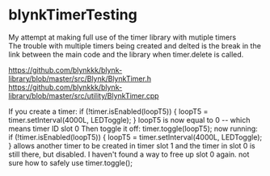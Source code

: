 # blynkTimerTesting
My attempt at making full use of the timer library with mutiple timers  
The trouble with multiple timers being created and delted is the break in the link between the main code and the library when timer.delete is called.  

https://github.com/blynkkk/blynk-library/blob/master/src/Blynk/BlynkTimer.h
https://github.com/blynkkk/blynk-library/blob/master/src/utility/BlynkTimer.cpp


If you create a timer:
    if (!timer.isEnabled(loopT5)) {
        loopT5 = timer.setInterval(4000L, LEDToggle);
    }
loopT5 is now equal to 0 -- which means timer ID slot 0
Then toggle it off:
    timer.toggle(loopT5);
now running:
    if (!timer.isEnabled(loopT5)) {
        loopT5 = timer.setInterval(4000L, LEDToggle);
    }
allows another timer to be created in timer slot 1 and the timer in slot 0 is still there, but disabled. I haven't found a way to free up slot 0 again.
not sure how to safely use timer.toggle();
